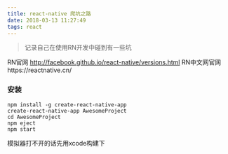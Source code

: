 ```yaml
---
title: react-native 爬坑之路
date: 2018-03-13 11:27:49
tags: react
---
```


> 记录自己在使用RN开发中碰到有一些坑

RN官网 http://facebook.github.io/react-native/versions.html
RN中文网官网https://reactnative.cn/

### 安装


```
npm install -g create-react-native-app
create-react-native-app AwesomeProject
cd AwesomeProject
npm eject
npm start
```
模拟器打不开的话先用xcode构建下


